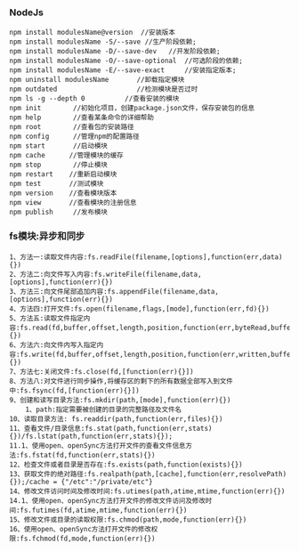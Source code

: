 ### NodeJs
    npm install modulesName@version  //安装版本
    npm install modulesName -S/--save //生产阶段依赖;
    npm install modulesName -D/--save-dev   //开发阶段依赖;
    npm install modulesName -O/--save-optional  //可选阶段的依赖;
    npm install modulesName -E/--save-exact     //安装指定版本;
    npm uninstall modulesName       //卸载指定模块
    npm outdated                    //检测模块是否过时
    npm ls -g --depth 0          //查看安装的模块
    npm init        //初始化项目，创建package.json文件，保存安装包的信息
    npm help        //查看某条命令的详细帮助 
    npm root        //查看包的安装路径
    npm config      //管理npm的配置路径
    npm start       //启动模块
    npm cache      //管理模块的缓存
    npm stop        //停止模块
    npm restart    //重新启动模块
    npm test       //测试模块
    npm version    //查看模块版本
    npm view       //查看模块的注册信息
    npm publish     //发布模块
### fs模块:异步和同步
    1、方法一:读取文件内容:fs.readFile(filename,[options],function(err,data){})
    2、方法二:向文件写入内容:fs.writeFile(filename,data,[options],function(err){})
    3、方法三:向文件尾部追加内容:fs.appendFile(filename,data,[options],function(err){})
    4、方法四:打开文件:fs.open(filename,flags,[mode],function(err,fd){})
    5、方法五:读取文件指定内容:fs.read(fd,buffer,offset,length,position,function(err,byteRead,buffer){})
    6、方法六:向文件内写入指定内容:fs.write(fd,buffer,offset,length,position,function(err,written,buffer){})
    7、方法七:关闭文件:fs.close(fd,[function(err){}])
    8、方法八:对文件进行同步操作,将缓存区的剩下的所有数据全部写入到文件中:fs.fsync(fd,[function(err){}])
    9、创建和读写目录方法:fs.mkdir(path,[mode],function(err){})
        1、path:指定需要被创建的目录的完整路径及文件名
    10、读取目录方法: fs.readdir(path,function(err,files){})
    11、查看文件/目录信息:fs.stat(path,function(err,stats){})/fs.lstat(path,function(err,stats){});
    11.1、使用open、openSync方法打开文件的查看文件信息方法:fs.fstat(fd,function(err,stats){})
    12、检查文件或者目录是否存在:fs.exists(path,function(exists){})
    13、获取文件的绝对路径:fs.realpath(path,[cache],function(err,resolvePath){});/cache = {"/etc":"/private/etc"}
    14、修改文件访问时间及修改时间:fs.utimes(path,atime,mtime,function(err){})
    14.1、使用open、openSync方法打开文件的修改文件访问及修改时间:fs.futimes(fd,atime,mtime,function(err){})
    15、修改文件或目录的读取权限:fs.chmod(path,mode,function(err){})
    16、使用open、openSync方法打开文件的修改权限:fs.fchmod(fd,mode,function(err){})
